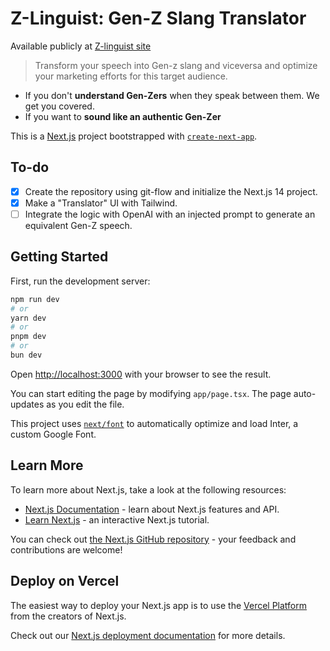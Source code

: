 # Z-Linguist: Gen-Z Slang Translator

Available publicly at [Z-linguist site](https://gen-z-slang-translate.vercel.app)

> Transform your speech into Gen-z slang and viceversa and optimize your marketing efforts for this target audience.

- If you don't <b>understand Gen-Zers</b> when they speak between them. We get you covered.
- If you want to <b>sound like an authentic Gen-Zer</b>

This is a [Next.js](https://nextjs.org/) project bootstrapped with [`create-next-app`](https://github.com/vercel/next.js/tree/canary/packages/create-next-app).

## To-do

- [x] Create the repository using git-flow and initialize the Next.js 14 project.
- [x] Make a "Translator" UI with Tailwind.
- [ ] Integrate the logic with OpenAI with an injected prompt to generate an equivalent Gen-Z speech.

## Getting Started

First, run the development server:

```bash
npm run dev
# or
yarn dev
# or
pnpm dev
# or
bun dev
```

Open [http://localhost:3000](http://localhost:3000) with your browser to see the result.

You can start editing the page by modifying `app/page.tsx`. The page auto-updates as you edit the file.

This project uses [`next/font`](https://nextjs.org/docs/basic-features/font-optimization) to automatically optimize and load Inter, a custom Google Font.

## Learn More

To learn more about Next.js, take a look at the following resources:

- [Next.js Documentation](https://nextjs.org/docs) - learn about Next.js features and API.
- [Learn Next.js](https://nextjs.org/learn) - an interactive Next.js tutorial.

You can check out [the Next.js GitHub repository](https://github.com/vercel/next.js/) - your feedback and contributions are welcome!

## Deploy on Vercel

The easiest way to deploy your Next.js app is to use the [Vercel Platform](https://vercel.com/new?utm_medium=default-template&filter=next.js&utm_source=create-next-app&utm_campaign=create-next-app-readme) from the creators of Next.js.

Check out our [Next.js deployment documentation](https://nextjs.org/docs/deployment) for more details.

